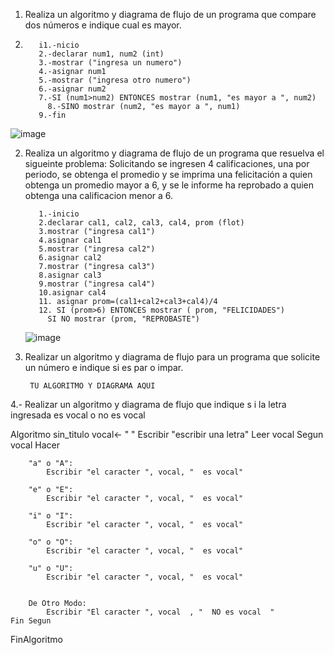 1. Realiza un algoritmo y diagrama de flujo de un programa que compare dos números e indique cual es mayor.
2. 
          i1.-nicio
          2.-declarar num1, num2 (int)
          3.-mostrar ("ingresa un numero")
          4.-asignar num1
          5.-mostrar ("ingresa otro numero")
          6.-asignar num2
          7.-SI (num1>num2) ENTONCES mostrar (num1, "es mayor a ", num2)
            8.-SINO mostrar (num2, "es mayor a ", num1)
          9.-fin
  
![image](https://user-images.githubusercontent.com/111585895/186459984-6f0b7e58-e098-4523-8d01-2aa3813a299d.png)

        
2. Realiza un algoritmo y diagrama de flujo de un programa que resuelva el sigueinte problema: Solicitando se ingresen 4 calificaciones, una por periodo, se obtenga el promedio y se imprima una felicitación a quien obtenga un promedio mayor a 6, y se le informe ha reprobado a quien obtenga una calificacion menor a 6.

          1.-inicio 
          2.declarar cal1, cal2, cal3, cal4, prom (flot)
          3.mostrar ("ingresa cal1")
          4.asignar cal1
          5.mostrar ("ingresa cal2")
          6.asignar cal2
          7.mostrar ("ingresa cal3")
          8.asignar cal3
          9.mostrar ("ingresa cal4")
          10.asignar cal4
          11. asignar prom=(cal1+cal2+cal3+cal4)/4
          12. SI (prom>6) ENTONCES mostrar ( prom, "FELICIDADES")
            SI NO mostrar (prom, "REPROBASTE")
      ![image](https://user-images.githubusercontent.com/111585895/186467593-2ab6c6e8-55e7-41f8-a1de-db44c438cfe3.png)

           
3. Realizar un algoritmo y diagrama de flujo para un programa que solicite un número e indique si es par o impar.

        TU ALGORITMO Y DIAGRAMA AQUI
4.- Realizar un algoritmo y diagrama de flujo que indique s i la letra ingresada es vocal o no es vocal

Algoritmo sin_titulo
	vocal<- "  "
	Escribir "escribir una letra"
	Leer vocal
	Segun vocal Hacer
	
		"a" o "A":
			Escribir "el caracter ", vocal, "  es vocal" 
		
		"e" o "E":
			Escribir "el caracter ", vocal, "  es vocal" 
		
		"i" o "I":
			Escribir "el caracter ", vocal, "  es vocal" 
		
		"o" o "O":
			Escribir "el caracter ", vocal, "  es vocal" 
		
		"u" o "U":
			Escribir "el caracter ", vocal, "  es vocal" 
			
			
		De Otro Modo:
			Escribir "El caracter ", vocal  , "  NO es vocal  "
	Fin Segun
FinAlgoritmo

